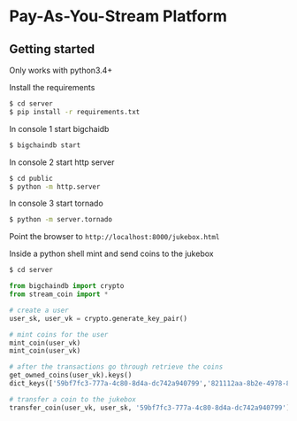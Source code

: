 # Pay-As-You-Stream Platform

## Getting started

Only works with python3.4+

Install the requirements
```bash
$ cd server
$ pip install -r requirements.txt
```

In console 1 start bigchaidb
```bash
$ bigchaindb start
```

In console 2 start http server
```bash
$ cd public
$ python -m http.server
```

In console 3 start tornado
```bash
$ python -m server.tornado
```

Point the browser to `http://localhost:8000/jukebox.html`

Inside a python shell mint and send coins to the jukebox
```bash
$ cd server
```
```python
from bigchaindb import crypto
from stream_coin import *

# create a user
user_sk, user_vk = crypto.generate_key_pair()

# mint coins for the user
mint_coin(user_vk)
mint_coin(user_vk)

# after the transactions go through retrieve the coins
get_owned_coins(user_vk).keys()
dict_keys(['59bf7fc3-777a-4c80-8d4a-dc742a940799','821112aa-8b2e-4978-83cf-b0a1c82aa6f4'])

# transfer a coin to the jukebox
transfer_coin(user_vk, user_sk, '59bf7fc3-777a-4c80-8d4a-dc742a940799')
```
